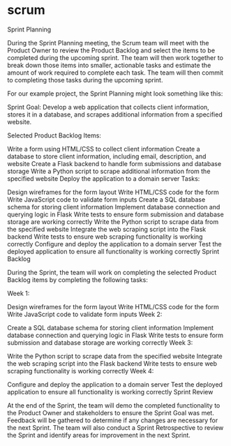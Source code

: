 # scrum

Sprint Planning

During the Sprint Planning meeting, the Scrum team will meet with the Product Owner to review the Product Backlog and select the items to be completed during the upcoming sprint. The team will then work together to break down those items into smaller, actionable tasks and estimate the amount of work required to complete each task. The team will then commit to completing those tasks during the upcoming sprint.

For our example project, the Sprint Planning might look something like this:

Sprint Goal: Develop a web application that collects client information, stores it in a database, and scrapes additional information from a specified website.

Selected Product Backlog Items:

Write a form using HTML/CSS to collect client information
Create a database to store client information, including email, description, and website
Create a Flask backend to handle form submissions and database storage
Write a Python script to scrape additional information from the specified website
Deploy the application to a domain server
Tasks:

Design wireframes for the form layout
Write HTML/CSS code for the form
Write JavaScript code to validate form inputs
Create a SQL database schema for storing client information
Implement database connection and querying logic in Flask
Write tests to ensure form submission and database storage are working correctly
Write the Python script to scrape data from the specified website
Integrate the web scraping script into the Flask backend
Write tests to ensure web scraping functionality is working correctly
Configure and deploy the application to a domain server
Test the deployed application to ensure all functionality is working correctly
Sprint Backlog

During the Sprint, the team will work on completing the selected Product Backlog items by completing the following tasks:

Week 1:

Design wireframes for the form layout
Write HTML/CSS code for the form
Write JavaScript code to validate form inputs
Week 2:

Create a SQL database schema for storing client information
Implement database connection and querying logic in Flask
Write tests to ensure form submission and database storage are working correctly
Week 3:

Write the Python script to scrape data from the specified website
Integrate the web scraping script into the Flask backend
Write tests to ensure web scraping functionality is working correctly
Week 4:

Configure and deploy the application to a domain server
Test the deployed application to ensure all functionality is working correctly
Sprint Review

At the end of the Sprint, the team will demo the completed functionality to the Product Owner and stakeholders to ensure the Sprint Goal was met. Feedback will be gathered to determine if any changes are necessary for the next Sprint. The team will also conduct a Sprint Retrospective to review the Sprint and identify areas for improvement in the next Sprint.
